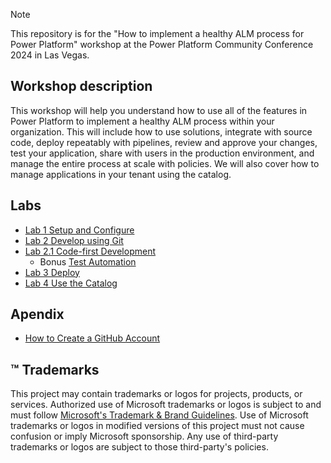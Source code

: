 > [!NOTE]
> This repository is for the "How to implement a healthy ALM process for Power Platform" workshop at the Power Platform Community Conference 2024 in Las Vegas.

## Workshop description

This workshop will help you understand how to use all of the features in Power Platform to implement a healthy ALM process within your organization. This will include how to use solutions, integrate with source code, deploy repeatably with pipelines, review and approve your changes, test your application, share with users in the production environment, and manage the entire process at scale with policies. We will also cover how to manage applications in your tenant using the catalog.

## Labs

- [Lab 1 Setup and Configure](https://www.bing.com)
- [Lab 2 Develop using Git](https://www.bing.com)
- [Lab 2.1 Code-first Development](./Lab2.1/tests/basic/README.md)
    - Bonus [Test Automation](Lab2.1/tests/basic/README.md)
- [Lab 3 Deploy](Lab%203%20Deploy.pdf)
- [Lab 4 Use the Catalog](Lab%204%20Use%20the%20Catalog.pdf)

## Apendix

- [How to Create a GitHub Account](Lab2.1/CREATE%20GITHUB.md)

## ™️ Trademarks

This project may contain trademarks or logos for projects, products, or services. Authorized use of Microsoft
trademarks or logos is subject to and must follow
[Microsoft's Trademark & Brand Guidelines](https://www.microsoft.com/legal/intellectualproperty/trademarks/usage/general).
Use of Microsoft trademarks or logos in modified versions of this project must not cause confusion or imply Microsoft sponsorship.
Any use of third-party trademarks or logos are subject to those third-party's policies.